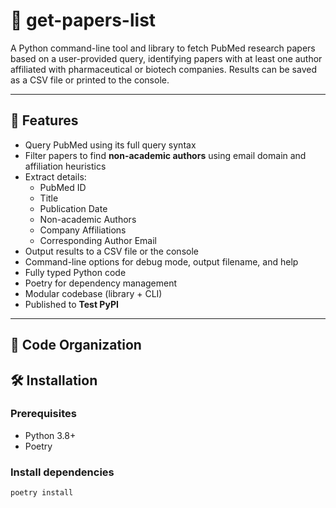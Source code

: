 # 📄 get-papers-list

A Python command-line tool and library to fetch PubMed research papers based on a user-provided query, identifying papers with at least one author affiliated with pharmaceutical or biotech companies. Results can be saved as a CSV file or printed to the console.

---

## 📌 Features

- Query PubMed using its full query syntax
- Filter papers to find **non-academic authors** using email domain and affiliation heuristics
- Extract details:
  - PubMed ID
  - Title
  - Publication Date
  - Non-academic Authors
  - Company Affiliations
  - Corresponding Author Email
- Output results to a CSV file or the console
- Command-line options for debug mode, output filename, and help
- Fully typed Python code
- Poetry for dependency management
- Modular codebase (library + CLI)
- Published to **Test PyPI**

---

## 📁 Code Organization
## 🛠️ Installation

### Prerequisites
- Python 3.8+
- Poetry

### Install dependencies
```bash
poetry install